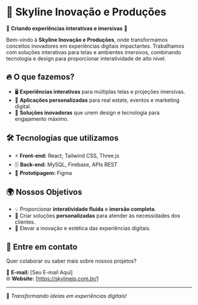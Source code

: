 # 🌌 Skyline Inovação e Produções  

🚀 **Criando experiências interativas e imersivas** 🚀  

Bem-vindo à **Skyline Inovação e Produções**, onde transformamos conceitos inovadores em experiências digitais impactantes. Trabalhamos com soluções interativas para telas e ambientes imersivos, combinando tecnologia e design para proporcionar interatividade de alto nível.  

## 🔥 O que fazemos?  
- 🖥 **Experiências interativas** para múltiplas telas e projeções imersivas.  
- 🏡 **Aplicações personalizadas** para real estate, eventos e marketing digital.  
- 🎨 **Soluções inovadoras** que unem design e tecnologia para engajamento máximo.  

## 🛠 Tecnologias que utilizamos  
- ⚡ **Front-end:** React, Tailwind CSS, Three.js  
- 🗄️ **Back-end:** MySQL, Firebase, APIs REST  
- 🎨 **Prototipagem:** Figma  

## 🌍 Nossos Objetivos  
- 💡 Proporcionar **interatividade fluida** e **imersão completa**.  
- 🎯 Criar soluções **personalizadas** para atender às necessidades dos clientes.  
- 🚀 Elevar a inovação e estética das experiências digitais.  

## 📩 Entre em contato  
Quer colaborar ou saber mais sobre nossos projetos?  

📧 **E-mail:** [Seu E-mail Aqui]  
🌐 **Website:** [https://skylineip.com.br/]  

---

🔹 *Transformando ideias em experiências digitais!*  
